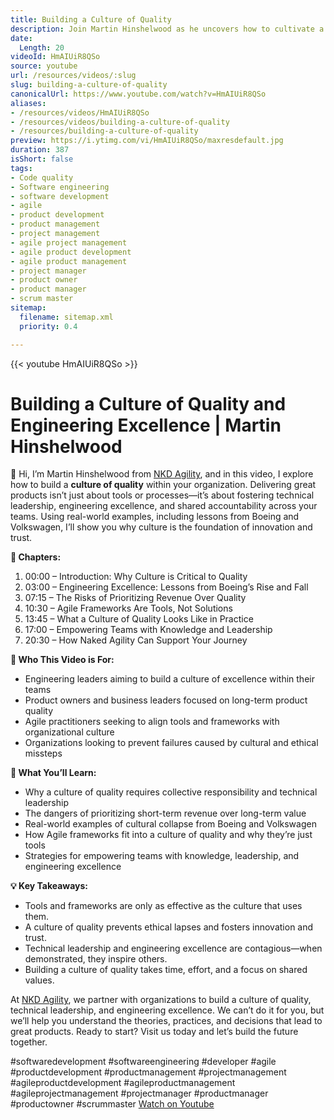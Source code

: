 ```yaml
---
title: Building a Culture of Quality
description: Join Martin Hinshelwood as he uncovers how to cultivate a culture of quality in engineering, drawing lessons from Boeing and Volkswagen.
date:
  Length: 20
videoId: HmAIUiR8QSo
source: youtube
url: /resources/videos/:slug
slug: building-a-culture-of-quality
canonicalUrl: https://www.youtube.com/watch?v=HmAIUiR8QSo
aliases:
- /resources/videos/HmAIUiR8QSo
- /resources/videos/building-a-culture-of-quality
- /resources/building-a-culture-of-quality
preview: https://i.ytimg.com/vi/HmAIUiR8QSo/maxresdefault.jpg
duration: 387
isShort: false
tags:
- Code quality
- Software engineering
- software development
- agile
- product development
- product management
- project management
- agile project management
- agile product development
- agile product management
- project manager
- product owner
- product manager
- scrum master
sitemap:
  filename: sitemap.xml
  priority: 0.4

---
```

{{< youtube HmAIUiR8QSo >}} 
 # Building a Culture of Quality and Engineering Excellence | Martin Hinshelwood  

👋 Hi, I’m Martin Hinshelwood from [NKD Agility](https://www.nkdagility.com), and in this video, I explore how to build a **culture of quality** within your organization. Delivering great products isn’t just about tools or processes—it’s about fostering technical leadership, engineering excellence, and shared accountability across your teams. Using real-world examples, including lessons from Boeing and Volkswagen, I’ll show you why culture is the foundation of innovation and trust.

**📌 Chapters:**  
1. 00:00 – Introduction: Why Culture is Critical to Quality  
2. 03:00 – Engineering Excellence: Lessons from Boeing’s Rise and Fall  
3. 07:15 – The Risks of Prioritizing Revenue Over Quality  
4. 10:30 – Agile Frameworks Are Tools, Not Solutions  
5. 13:45 – What a Culture of Quality Looks Like in Practice  
6. 17:00 – Empowering Teams with Knowledge and Leadership  
7. 20:30 – How Naked Agility Can Support Your Journey  

**🎯 Who This Video is For:**  
- Engineering leaders aiming to build a culture of excellence within their teams  
- Product owners and business leaders focused on long-term product quality  
- Agile practitioners seeking to align tools and frameworks with organizational culture  
- Organizations looking to prevent failures caused by cultural and ethical missteps  

**📖 What You’ll Learn:**  
- Why a culture of quality requires collective responsibility and technical leadership  
- The dangers of prioritizing short-term revenue over long-term value  
- Real-world examples of cultural collapse from Boeing and Volkswagen  
- How Agile frameworks fit into a culture of quality and why they’re just tools  
- Strategies for empowering teams with knowledge, leadership, and engineering excellence  

**💡 Key Takeaways:**  
- Tools and frameworks are only as effective as the culture that uses them.  
- A culture of quality prevents ethical lapses and fosters innovation and trust.  
- Technical leadership and engineering excellence are contagious—when demonstrated, they inspire others.  
- Building a culture of quality takes time, effort, and a focus on shared values.  

At [NKD Agility](https://www.nkdagility.com), we partner with organizations to build a culture of quality, technical leadership, and engineering excellence. We can’t do it for you, but we’ll help you understand the theories, practices, and decisions that lead to great products. Ready to start? Visit us today and let’s build the future together.  

#softwaredevelopment #softwareengineering #developer #agile #productdevelopment #productmanagement #projectmanagement #agileproductdevelopment #agileproductmanagement #agileprojectmanagement #projectmanager #productmanager #productowner #scrummaster 
 [Watch on Youtube](https://www.youtube.com/watch?v=HmAIUiR8QSo)
